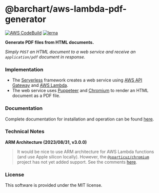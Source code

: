 # @barchart/aws-lambda-pdf-generator

[![AWS CodeBuild](https://codebuild.us-east-1.amazonaws.com/badges?uuid=eyJlbmNyeXB0ZWREYXRhIjoiTmtsZEw3M2l3cktxd3crQTJpMVVRbEUzU1dOMFBodFU0MlhaNUFZaC9kVzBIN1FYUXVVZFFUK29vcU5tazJyckNtVFFxL3BoSEdYMEk3V3dUOEhNUFhNPSIsIml2UGFyYW1ldGVyU3BlYyI6Ik84YnJJU1NUZDMvR3VLaXYiLCJtYXRlcmlhbFNldFNlcmlhbCI6MX0%3D&branch=master)](https://github.com/barchart/aws-lambda-pdf-generator)
[![lerna](https://img.shields.io/badge/maintained%20with-lerna-cc00ff.svg)](https://lerna.js.org/)

**Generate PDF files from HTML documents.**

_Simply ```POST``` an HTML document to a web service and receive an ```application/pdf``` document in response._

### Implementation

* The [Serverless](https://www.serverless.com/) framework creates a web service using [AWS API Gateway](https://aws.amazon.com/api-gateway/) and [AWS Lambda](https://aws.amazon.com/lambda/).
* The web service uses [Puppeteer](https://github.com/puppeteer/puppeteer) and [Chromium](https://www.chromium.org/) to render an HTML document as a PDF file.

### Documentation

Complete documentation for installation and operation can be found [here](https://barchart.github.io/aws-lambda-pdf-generator/#/).

### Technical Notes

**ARM Architecture (2023/08/31, v3.0.0)**

> It would be nice to use ARM architecture for AWS Lambda functions (and use Apple silicon locally). However, the [`@sparticuz/chromium`](https://github.com/Sparticuz/chromium) project has not yet added support. See the comments [here](https://github.com/Sparticuz/chromium#running-locally--headlessheadful-mode).

### License

This software is provided under the MIT license.

